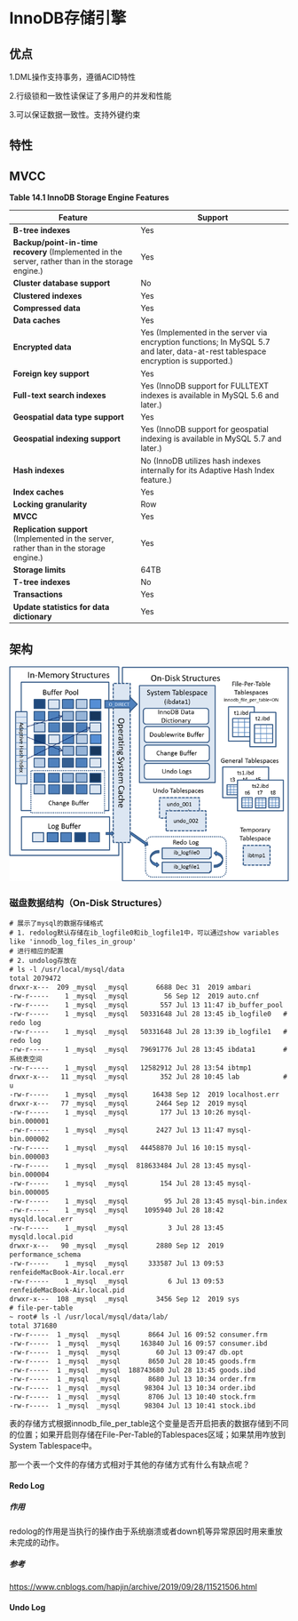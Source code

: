 # InnoDB存储引擎



## 优点

1.DML操作支持事务，遵循ACID特性

2.行级锁和一致性读保证了多用户的并发和性能

3.可以保证数据一致性。支持外键约束

## 特性



## MVCC



**Table 14.1 InnoDB Storage Engine Features**

| Feature                                                      | Support                                                      |
| ------------------------------------------------------------ | ------------------------------------------------------------ |
| **B-tree indexes**                                           | Yes                                                          |
| **Backup/point-in-time recovery** (Implemented in the server, rather than in the storage engine.) | Yes                                                          |
| **Cluster database support**                                 | No                                                           |
| **Clustered indexes**                                        | Yes                                                          |
| **Compressed data**                                          | Yes                                                          |
| **Data caches**                                              | Yes                                                          |
| **Encrypted data**                                           | Yes (Implemented in the server via encryption functions; In MySQL 5.7 and later, data-at-rest tablespace encryption is supported.) |
| **Foreign key support**                                      | Yes                                                          |
| **Full-text search indexes**                                 | Yes (InnoDB support for FULLTEXT indexes is available in MySQL 5.6 and later.) |
| **Geospatial data type support**                             | Yes                                                          |
| **Geospatial indexing support**                              | Yes (InnoDB support for geospatial indexing is available in MySQL 5.7 and later.) |
| **Hash indexes**                                             | No (InnoDB utilizes hash indexes internally for its Adaptive Hash Index feature.) |
| **Index caches**                                             | Yes                                                          |
| **Locking granularity**                                      | Row                                                          |
| **MVCC**                                                     | Yes                                                          |
| **Replication support** (Implemented in the server, rather than in the storage engine.) | Yes                                                          |
| **Storage limits**                                           | 64TB                                                         |
| **T-tree indexes**                                           | No                                                           |
| **Transactions**                                             | Yes                                                          |
| **Update statistics for data dictionary**                    | Yes                                                          |

## 架构



![innodb-architecture](images/innodb-architecture.png)



### 磁盘数据结构（On-Disk Structures）



```shell
# 展示了mysql的数据存储格式
# 1. redolog默认存储在ib_logfile0和ib_logfile1中，可以通过show variables like 'innodb_log_files_in_group'
# 进行相应的配置
# 2. undolog存放在
# ls -l /usr/local/mysql/data
total 2079472
drwxr-x---  209 _mysql  _mysql       6688 Dec 31  2019 ambari
-rw-r-----    1 _mysql  _mysql         56 Sep 12  2019 auto.cnf
-rw-r-----    1 _mysql  _mysql        557 Jul 13 11:47 ib_buffer_pool
-rw-r-----    1 _mysql  _mysql   50331648 Jul 28 13:45 ib_logfile0   # redo log
-rw-r-----    1 _mysql  _mysql   50331648 Jul 28 13:39 ib_logfile1   # redo log
-rw-r-----    1 _mysql  _mysql   79691776 Jul 28 13:45 ibdata1       # 系统表空间
-rw-r-----    1 _mysql  _mysql   12582912 Jul 28 13:54 ibtmp1
drwxr-x---   11 _mysql  _mysql        352 Jul 28 10:45 lab           # u
-rw-r-----    1 _mysql  _mysql      16438 Sep 12  2019 localhost.err
drwxr-x---   77 _mysql  _mysql       2464 Sep 12  2019 mysql
-rw-r-----    1 _mysql  _mysql        177 Jul 13 10:26 mysql-bin.000001
-rw-r-----    1 _mysql  _mysql       2427 Jul 13 11:47 mysql-bin.000002
-rw-r-----    1 _mysql  _mysql   44458870 Jul 16 10:15 mysql-bin.000003
-rw-r-----    1 _mysql  _mysql  818633484 Jul 28 13:45 mysql-bin.000004
-rw-r-----    1 _mysql  _mysql        154 Jul 28 13:45 mysql-bin.000005
-rw-r-----    1 _mysql  _mysql         95 Jul 28 13:45 mysql-bin.index
-rw-r-----    1 _mysql  _mysql    1095940 Jul 28 18:42 mysqld.local.err
-rw-r-----    1 _mysql  _mysql          3 Jul 28 13:45 mysqld.local.pid
drwxr-x---   90 _mysql  _mysql       2880 Sep 12  2019 performance_schema
-rw-r-----    1 _mysql  _mysql     333587 Jul 13 09:53 renfeideMacBook-Air.local.err
-rw-r-----    1 _mysql  _mysql          6 Jul 13 09:53 renfeideMacBook-Air.local.pid
drwxr-x---  108 _mysql  _mysql       3456 Sep 12  2019 sys
# file-per-table
~ root# ls -l /usr/local/mysql/data/lab/
total 371680
-rw-r-----  1 _mysql  _mysql       8664 Jul 16 09:52 consumer.frm
-rw-r-----  1 _mysql  _mysql     163840 Jul 16 09:57 consumer.ibd
-rw-r-----  1 _mysql  _mysql         60 Jul 13 09:47 db.opt
-rw-r-----  1 _mysql  _mysql       8650 Jul 28 10:45 goods.frm
-rw-r-----  1 _mysql  _mysql  188743680 Jul 28 13:45 goods.ibd
-rw-r-----  1 _mysql  _mysql       8680 Jul 13 10:34 order.frm
-rw-r-----  1 _mysql  _mysql      98304 Jul 13 10:34 order.ibd
-rw-r-----  1 _mysql  _mysql       8706 Jul 13 10:40 stock.frm
-rw-r-----  1 _mysql  _mysql      98304 Jul 13 10:41 stock.ibd
```

表的存储方式根据innodb_file_per_table这个变量是否开启把表的数据存储到不同的位置；如果开启则存储在File-Per-Table的Tablespaces区域；如果禁用咋放到System Tablespace中。



那一个表一个文件的存储方式相对于其他的存储方式有什么有缺点呢？



#### Redo Log

##### **作用**

redolog的作用是当执行的操作由于系统崩溃或者down机等异常原因时用来重放未完成的动作。



##### 参考



https://www.cnblogs.com/hapjin/archive/2019/09/28/11521506.html

#### Undo Log




